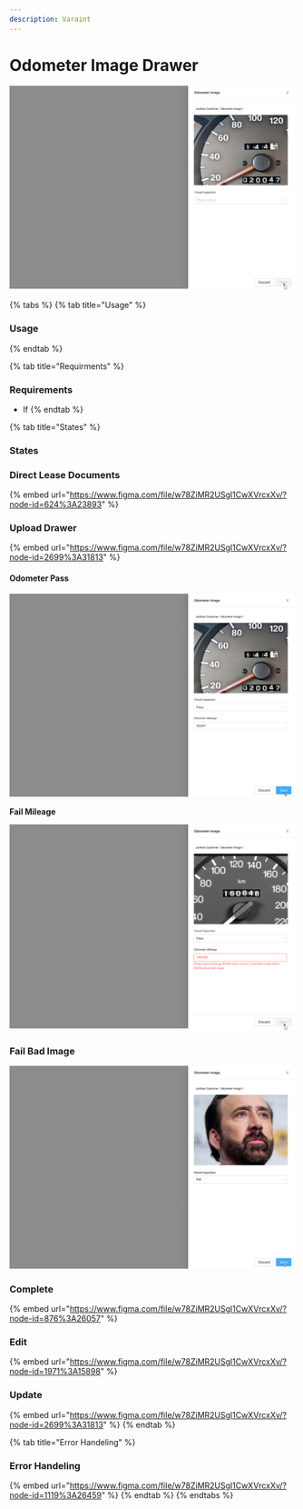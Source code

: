 ```yaml
---
description: Varaint
---
```


# Odometer Image Drawer

![Odometer Image Side Drawer](../../.gitbook/assets/odometer-onload.png)

{% tabs %}
{% tab title="Usage" %}
### Usage
{% endtab %}

{% tab title="Requirments" %}
### Requirements

* If 
{% endtab %}

{% tab title="States" %}
### States

### Direct Lease Documents

{% embed url="https://www.figma.com/file/w78ZiMR2USgl1CwXVrcxXv/?node-id=624%3A23893" %}

### Upload Drawer

{% embed url="https://www.figma.com/file/w78ZiMR2USgl1CwXVrcxXv/?node-id=2699%3A31813" %}

#### Odometer Pass

![](../../.gitbook/assets/odometer-pass.png)

**Fail Mileage**

![](../../.gitbook/assets/odometer-fail-mileage.png)

### Fail Bad Image

![](../../.gitbook/assets/odometer-fail.png)

### Complete

{% embed url="https://www.figma.com/file/w78ZiMR2USgl1CwXVrcxXv/?node-id=876%3A26057" %}

### Edit

{% embed url="https://www.figma.com/file/w78ZiMR2USgl1CwXVrcxXv/?node-id=1971%3A15898" %}

### Update

{% embed url="https://www.figma.com/file/w78ZiMR2USgl1CwXVrcxXv/?node-id=2699%3A31813" %}
{% endtab %}

{% tab title="Error Handeling" %}
### Error Handeling

{% embed url="https://www.figma.com/file/w78ZiMR2USgl1CwXVrcxXv/?node-id=1119%3A26459" %}
{% endtab %}
{% endtabs %}







